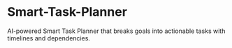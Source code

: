 # Smart-Task-Planner
AI-powered Smart Task Planner that breaks goals into actionable tasks with timelines and dependencies.
